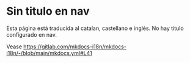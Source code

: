 # Sin titulo en nav

Esta página está traducida al catalan, castellano e inglés. No hay titulo configurado en nav.

Vease <https://gitlab.com/mkdocs-i18n/mkdocs-i18n/-/blob/main/mkdocs.yml#L41>
